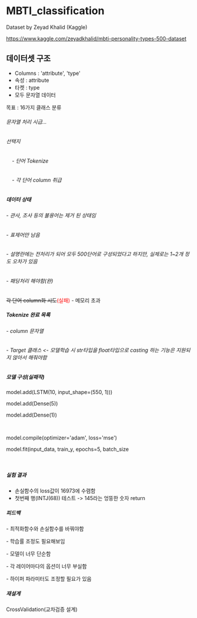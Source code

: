 # MBTI_classification

Dataset by Zeyad Khalid (Kaggle)

https://www.kaggle.com/zeyadkhalid/mbti-personality-types-500-dataset


## 데이터셋 구조
- Columns : 'attribute', 'type'
- 속성 : attribute
- 타켓 : type
- 모두 문자열 데이터

목표 : 16가지 클래스 분류

###### 문자열 처리 시급...
###### 선택지
###### &nbsp;&nbsp;&nbsp; - 단어 Tokenize
###### &nbsp;&nbsp;&nbsp; - 각 단어 column 취급

##### 데이터 상태
###### - 관사, 조사 등의 불용어는 제거 된 상태임
###### - 표제어만 남음
###### - 설명란에는 전처리가 되어 모두 500단어로 구성되었다고 하지만, 실제로는 1~2개 정도 오차가 있음
###### - 패딩처리 해야함(완)

~~각 단어 column화 시도~~<span style="color:red">(실패)</span> - 메모리 초과

##### Tokenize 완료 목록
###### - column 문자열
###### - Target 클래스 <- 모델학습 시 str타입을 float타입으로 casting 하는 기능은 지원되지 않아서 해줘야함


##### 모델 구성(실패작)
<p>model.add(LSTM(10, input_shape=(550, 1)))</p>
<p>model.add(Dense(5))</p>
<p>model.add(Dense(1))</p>
</br>
<p>model.compile(optimizer='adam', loss='mse')</p>
<p>model.fit(input_data, train_y, epochs=5, batch_size</p>
</br>

##### 실험 결과
- 손실함수의 loss값이 16973에 수렴함
- 첫번째 행(INTJ(68)) 테스트 -> 145라는 엉뚱한 숫자 return


##### 피드백
<p> - 최적화함수와 손실함수를 바꿔야함 </p>
<p> - 학습률 조정도 필요해보임 </p>
<p> - 모델이 너무 단순함 </p>
<p> - 각 레이어마다의 옵션이 너무 부실함 </p>
<p> - 하이퍼 파라미터도 조정할 필요가 있음 </p>


##### 재설계
<p> CrossValidation(교차검증 설계) </p>

<p>  </p>
